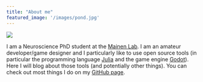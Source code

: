 ```yaml
---
title: "About me"
featured_image: '/images/pond.jpg'
---
```


![](https://avatars1.githubusercontent.com/u/6333339?s=400&u=098925955ecc6eb9368051214c1feef37f7fb77b&v=4#center)

I am a Neuroscience PhD student at the [Mainen Lab](http://www.neuro.fchampalimaud.org/en/research/investigators/research-groups/group/Mainen/). I am an amateur developer/game designer and I particularly like to use open source tools (in particular the programming language [Julia](https://julialang.org/) and the game engine [Godot](https://julialang.org/)). Here I will blog about those tools (and potentially other things). You can check out most things I do on my [GitHub page](https://github.com/piever).
